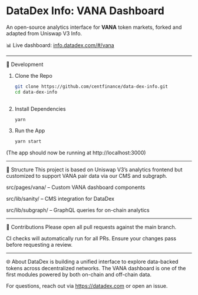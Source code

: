 # DataDex Info: VANA Dashboard

An open-source analytics interface for **VANA** token markets, forked and adapted from Uniswap V3 Info.

📊 Live dashboard: [info.datadex.com/#/vana](https://info.datadex.com/#/vana)

---
🔧 Development

1. Clone the Repo
   ```bash
   git clone https://github.com/centfinance/data-dex-info.git
   cd data-dex-info
  

3. Install Dependencies
   ```bash
   yarn

3. Run the App
   ```bash
   yarn start
  (The app should now be running at http://localhost:3000)

---
📁 Structure
This project is based on Uniswap V3’s analytics frontend but customized to support VANA pair data via our CMS and subgraph.

src/pages/vana/ – Custom VANA dashboard components

src/lib/sanity/ – CMS integration for DataDex

src/lib/subgraph/ – GraphQL queries for on-chain analytics

---
🤝 Contributions
Please open all pull requests against the main branch.

CI checks will automatically run for all PRs. Ensure your changes pass before requesting a review.

---
🌐 About
DataDex is building a unified interface to explore data-backed tokens across decentralized networks. The VANA dashboard is one of the first modules powered by both on-chain and off-chain data.

For questions, reach out via https://datadex.com or open an issue.

   
